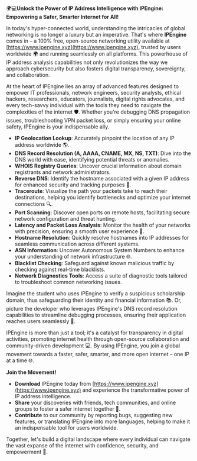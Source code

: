 🌍💻**Unlock the Power of IP Address Intelligence with IPEngine: Empowering a Safer, Smarter Internet for All!**

In today's hyper-connected world, understanding the intricacies of global networking is no longer a luxury but an imperative. That's where **IPEngine** comes in – a 100% free, open-source networking utility available at [https://www.ipengine.xyz](https://www.ipengine.xyz), trusted by users worldwide 🌍 and running seamlessly on all platforms. This powerhouse of IP address analysis capabilities not only revolutionizes the way we approach cybersecurity but also fosters digital transparency, sovereignty, and collaboration.

At the heart of IPEngine lies an array of advanced features designed to empower IT professionals, network engineers, security analysts, ethical hackers, researchers, educators, journalists, digital rights advocates, and every tech-savvy individual with the tools they need to navigate the complexities of the internet 🛡️. Whether you're debugging DNS propagation issues, troubleshooting VPN packet loss, or simply ensuring your online safety, IPEngine is your indispensable ally.

- **IP Geolocation Lookup**: Accurately pinpoint the location of any IP address worldwide 🌎.
- **DNS Record Resolution (A, AAAA, CNAME, MX, NS, TXT)**: Dive into the DNS world with ease, identifying potential threats or anomalies.
- **WHOIS Registry Queries**: Uncover crucial information about domain registrants and network administrators.
- **Reverse DNS**: Identify the hostname associated with a given IP address for enhanced security and tracking purposes 🚀.
- **Traceroute**: Visualize the path your packets take to reach their destinations, helping you identify bottlenecks and optimize your internet connections 🔍.
- **Port Scanning**: Discover open ports on remote hosts, facilitating secure network configuration and threat hunting.
- **Latency and Packet Loss Analysis**: Monitor the health of your networks with precision, ensuring a smooth user experience 📡.
- **Hostname Resolution**: Quickly resolve hostnames into IP addresses for seamless communication across different systems.
- **ASN Information**: Uncover Autonomous System Numbers to enhance your understanding of network infrastructure 🌐.
- **Blacklist Checking**: Safeguard against known malicious traffic by checking against real-time blacklists.
- **Network Diagnostics Tools**: Access a suite of diagnostic tools tailored to troubleshoot common networking issues.

Imagine the student who uses IPEngine to verify a suspicious scholarship domain, thus safeguarding their identity and financial information 📚. Or, picture the developer who leverages IPEngine's DNS record resolution capabilities to streamline debugging processes, ensuring their application reaches users seamlessly 🚀.

IPEngine is more than just a tool; it's a catalyst for transparency in digital activities, promoting internet health through open-source collaboration and community-driven development 💻. By using IPEngine, you join a global movement towards a faster, safer, smarter, and more open internet – one IP at a time 🌐.

**Join the Movement!**

- **Download** IPEngine today from [https://www.ipengine.xyz](https://www.ipengine.xyz) and experience the transformative power of IP address intelligence.
- **Share** your discoveries with friends, tech communities, and online groups to foster a safer internet together 🤝.
- **Contribute** to our community by reporting bugs, suggesting new features, or translating IPEngine into more languages, helping to make it an indispensable tool for users worldwide.

Together, let's build a digital landscape where every individual can navigate the vast expanse of the internet with confidence, security, and empowerment 🌟.